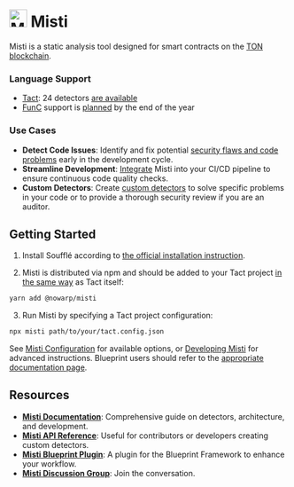# <img src="img/misti.png" alt="Misti Logo" width="32"/> Misti
Misti is a static analysis tool designed for smart contracts on the [TON blockchain](https://ton.org/).

### Language Support
- [Tact](https://tact-lang.org/): 24 detectors [are available](https://nowarp.io/tools/misti/docs/next/detectors)
- [FunC](https://docs.ton.org/develop/func/overview) support is [planned](https://github.com/nowarp/misti/issues/56) by the end of the year

### Use Cases
- **Detect Code Issues**: Identify and fix potential [security flaws and code problems](https://nowarp.io/tools/misti/docs/detectors) early in the development cycle.
- **Streamline Development**:
  [Integrate](https://nowarp.io/tools/misti/docs/tutorial/ci-cd) Misti into your CI/CD pipeline to ensure continuous code quality checks.
- **Custom Detectors**: Create [custom detectors](https://nowarp.io/tools/misti/docs/hacking/custom-detector) to solve specific problems in your code or to provide a thorough security review if you are an auditor.

## Getting Started
1. Install Soufflé according to [the official installation instruction](https://souffle-lang.github.io/install).

2. Misti is distributed via npm and should be added to your Tact project [in the same way](https://github.com/tact-lang/tact?tab=readme-ov-file#installation) as Tact itself:
```bash
yarn add @nowarp/misti
```

3. Run Misti by specifying a Tact project configuration:
```bash
npx misti path/to/your/tact.config.json
```

See [Misti Configuration](https://nowarp.io/tools/misti/docs/tutorial/getting-started/) for available options, or [Developing Misti](https://nowarp.io/tools/misti/docs/next/hacking/developing-misti) for advanced instructions. Blueprint users should refer to the [appropriate documentation page](https://nowarp.io/tools/misti/docs/tutorial/blueprint).

## Resources
- **[Misti Documentation](https://nowarp.github.io/tools/misti/)**: Comprehensive guide on detectors, architecture, and development.
- **[Misti API Reference](https://nowarp.github.io/tools/misti/api)**: Useful for contributors or developers creating custom detectors.
- **[Misti Blueprint Plugin](https://github.com/nowarp/blueprint-misti)**: A plugin for the Blueprint Framework to enhance your workflow.
- **[Misti Discussion Group](https://t.me/misti_dev)**: Join the conversation.
